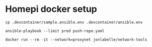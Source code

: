 # Homepi docker setup

```
cp .devcontainer/sample.ansible.env .devcontainer/ansible.env

ansible-playbook --limit prod push-repo.yaml

docker run --rm -it --network=proxynet jonlabelle/network-tools
```

